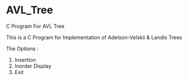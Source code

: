 # AVL_Tree
C Program For AVL Tree

This is a C Program for Implementation of Adelson-Velskii & Landis Trees

The Options :
  1. Insertion
  2. Inorder Display
  3. Exit
